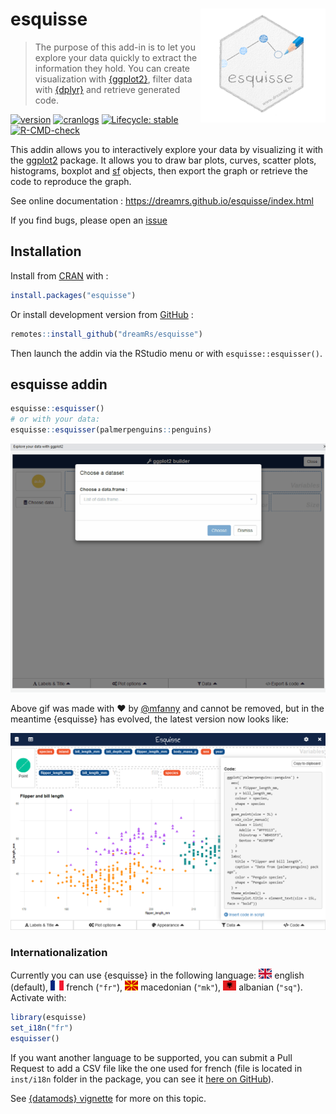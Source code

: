 # esquisse <img src="man/figures/logo.png" width=200 align="right" />

> The purpose of this add-in is to let you explore your data quickly to extract the information they hold. You can create visualization with [{ggplot2}](https://ggplot2.tidyverse.org/), filter data with [{dplyr}](https://dplyr.tidyverse.org/) and retrieve generated code.

<!-- badges: start -->
[![version](http://www.r-pkg.org/badges/version/esquisse)](https://CRAN.R-project.org/package=esquisse)
[![cranlogs](http://cranlogs.r-pkg.org/badges/esquisse)](https://CRAN.R-project.org/package=esquisse)
[![Lifecycle: stable](https://img.shields.io/badge/lifecycle-stable-brightgreen.svg)](https://lifecycle.r-lib.org/articles/stages.html)
[![R-CMD-check](https://github.com/dreamRs/esquisse/workflows/R-CMD-check/badge.svg)](https://github.com/dreamRs/esquisse/actions)
<!-- badges: end -->

This addin allows you to interactively explore your data by visualizing it with the [ggplot2](https://github.com/tidyverse/ggplot2) package. It allows you to draw bar plots, curves, scatter plots, histograms, boxplot and [sf](https://github.com/r-spatial/sf) objects, then export the graph or retrieve the code to reproduce the graph.

See online documentation : https://dreamrs.github.io/esquisse/index.html

If you find bugs, please open an [issue](https://github.com/dreamRs/esquisse/issues)


## Installation

Install from [CRAN](https://CRAN.R-project.org/package=esquisse) with :

```r
install.packages("esquisse")
```

Or install development version from [GitHub](https://github.com/dreamRs/esquisse) :

```r
remotes::install_github("dreamRs/esquisse")
```

Then launch the addin via the RStudio menu or with `esquisse::esquisser()`.


## esquisse addin

```r
esquisse::esquisser()
# or with your data:
esquisse::esquisser(palmerpenguins::penguins)
```

![](man/figures/esquisse.gif)

Above gif was made with :heart: by [@mfanny](https://github.com/mfanny) and cannot be removed, but in the meantime {esquisse} has evolved, the latest version now looks like:

![](man/figures/esquisse.png)


### Internationalization

Currently you can use {esquisse} in the following language: <img src="man/figures/i18n/gb.svg" height="16" style="height:16px"/> english (default), <img src="man/figures/i18n/fr.svg" height="16" style="height:16px"/> french (`"fr"`), <img src="man/figures/i18n/mk.svg" height="16" style="height:16px"/> macedonian (`"mk"`), <img src="man/figures/i18n/al.svg" height="16" style="height:16px"/> albanian (`"sq"`). Activate with:

```r
library(esquisse)
set_i18n("fr")
esquisser()
```

If you want another language to be supported, you can submit a Pull Request to add a CSV file like the one used for french (file is located in `inst/i18n` folder in the package, you can see it [here on GitHub](https://github.com/dreamRs/esquisse/blob/master/inst/i18n/fr.csv)).

See [{datamods} vignette](https://dreamrs.github.io/datamods/articles/i18n.html) for more on this topic.

